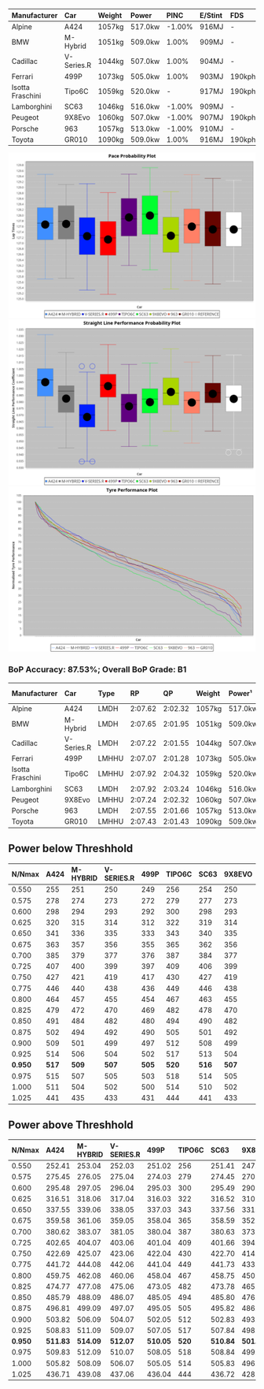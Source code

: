 | Manufacturer     | Car        | Weight | Power   | PINC    | E/Stint | FDS     |
|:-|:-|:-|:-|:-|:-|:-|
| Alpine           | A424       | 1057kg | 517.0kw | -1.00%  | 916MJ   |    -    |
| BMW              | M-Hybrid   | 1051kg | 509.0kw | 1.00%   | 909MJ   |    -    |
| Cadillac         | V-Series.R | 1044kg | 507.0kw | 1.00%   | 904MJ   |    -    |
| Ferrari          | 499P       | 1073kg | 505.0kw | 1.00%   | 903MJ   | 190kph  |
| Isotta Fraschini | Tipo6C     | 1059kg | 520.0kw |    -    | 917MJ   | 190kph  |
| Lamborghini      | SC63       | 1046kg | 516.0kw | -1.00%  | 909MJ   |    -    |
| Peugeot          | 9X8Evo     | 1060kg | 507.0kw | -1.00%  | 907MJ   | 190kph  |
| Porsche          | 963        | 1057kg | 513.0kw | -1.00%  | 910MJ   |    -    |
| Toyota           | GR010      | 1090kg | 509.0kw | 1.00%   | 916MJ   | 190kph  |

![PACECHART](./IMG/ACOMETHOD.png)
![STRAIGHTLINEPERFORMANCECHART](./IMG/ACOMETHOD_sp.png)
![TYREPERFORMANCECHART](./IMG/ACOMETHOD_tw.png)

### BoP Accuracy: 87.53%; Overall BoP Grade: B1
| Manufacturer     | Car        | Type  | RP      | QP      | Weight | Power¹  | Threshhold | PINC    | Power²   | E/Stint | AVG Vmax  | FDS     | RDLC | L/Stint | BOP-Grade | Model Accuracy | Model Points | Match%  | SimDiff |
|:-|:-|:-|:-|:-|:-|:-|:-|:-|:-|:-|:-|:-|:-|:-|:-|:-|:-|:-|:-|
| Alpine           | A424       | LMDH  | 2:07.62 | 2:02.32 | 1057kg | 517.0kw | 210.0kph   | -1.00%  | 511.80kw |  916MJ  | 308.09kph |    -    | 1.00 | 25      | +A2       | 100.00%        | 870          | 91.41%  | ±0.14s  |
| BMW              | M-Hybrid   | LMDH  | 2:07.65 | 2:01.95 | 1051kg | 509.0kw | 210.0kph   | 1.00%   | 514.10kw |  909MJ  | 306.35kph |    -    | 1.01 | 25      | ~A1       | 100.00%        | 1914         | 99.56%  | ±0.04s  |
| Cadillac         | V-Series.R | LMDH  | 2:07.22 | 2:01.55 | 1044kg | 507.0kw | 210.0kph   | 1.00%   | 512.10kw |  904MJ  | 303.82kph |    -    | 1.02 | 25      | -A2       | 98.03%         | 3773         | 92.08%  | ±0.88s  |
| Ferrari          | 499P       | LMHHU | 2:07.07 | 2:01.28 | 1073kg | 505.0kw | 210.0kph   | 1.00%   | 510.10kw |  903MJ  | 306.20kph | 190kph  | 1.02 | 25      | -B2       | 100.00%        | 4212         | 81.09%  | ±0.63s  |
| Isotta Fraschini | Tipo6C     | LMHHU | 2:07.92 | 2:04.32 | 1059kg | 520.0kw | 210.0kph   |    -    | 520.00kw |  917MJ  | 305.90kph | 190kph  | 1.05 | 25      | +E1       | 100.00%        | 105          | 56.18%  | ±0.46s  |
| Lamborghini      | SC63       | LMDH  | 2:07.92 | 2:03.24 | 1046kg | 516.0kw | 210.0kph   | -1.00%  | 510.80kw |  909MJ  | 306.05kph |    -    | 1.04 | 25      | +B1       | 100.00%        | 597          | 85.12%  | ±0.11s  |
| Peugeot          | 9X8Evo     | LMHHU | 2:07.24 | 2:02.32 | 1060kg | 507.0kw | 210.0kph   | -1.00%  | 501.90kw |  907MJ  | 305.70kph | 190kph  | 0.99 | 25      | +B2       | 100.00%        | 463          | 82.51%  | ±0.49s  |
| Porsche          | 963        | LMDH  | 2:07.55 | 2:01.66 | 1057kg | 513.0kw | 210.0kph   | -1.00%  | 507.90kw |  910MJ  | 305.24kph |    -    | 1.00 | 25      | ~A1       | 99.21%         | 10753        | 100.00% | ±0.35s  |
| Toyota           | GR010      | LMHHU | 2:07.43 | 2:01.43 | 1090kg | 509.0kw | 210.0kph   | 1.00%   | 514.10kw |  916MJ  | 304.59kph | 190kph  | 1.01 | 25      | ~A1       | 99.54%         | 3271         | 99.87%  | ±1.01s  |

## Power below Threshhold
| N/Nmax    | A424    | M-HYBRID | V-SERIES.R | 499P    | TIPO6C  | SC63    | 9X8EVO  | 963     | GR010   |
|:-|:-|:-|:-|:-|:-|:-|:-|:-|:-|
|  0.550    |  255    |  251     |  250       |  249    |  256    |  254    |  250    |  253    |  251    |
|  0.575    |  278    |  274     |  273       |  272    |  279    |  277    |  273    |  276    |  274    |
|  0.600    |  298    |  294     |  293       |  292    |  300    |  298    |  293    |  296    |  294    |
|  0.625    |  320    |  315     |  314       |  312    |  322    |  319    |  314    |  317    |  315    |
|  0.650    |  341    |  336     |  335       |  333    |  343    |  340    |  335    |  338    |  336    |
|  0.675    |  363    |  357     |  356       |  355    |  365    |  362    |  356    |  360    |  357    |
|  0.700    |  385    |  379     |  377       |  376    |  387    |  384    |  377    |  382    |  379    |
|  0.725    |  407    |  400     |  399       |  397    |  409    |  406    |  399    |  403    |  400    |
|  0.750    |  427    |  421     |  419       |  417    |  430    |  427    |  419    |  424    |  421    |
|  0.775    |  446    |  440     |  438       |  436    |  449    |  446    |  438    |  443    |  440    |
|  0.800    |  464    |  457     |  455       |  454    |  467    |  463    |  455    |  461    |  457    |
|  0.825    |  479    |  472     |  470       |  469    |  482    |  478    |  470    |  476    |  472    |
|  0.850    |  491    |  484     |  482       |  480    |  494    |  490    |  482    |  487    |  484    |
|  0.875    |  502    |  494     |  492       |  490    |  505    |  501    |  492    |  498    |  494    |
|  0.900    |  509    |  501     |  499       |  497    |  512    |  508    |  499    |  505    |  501    |
|  0.925    |  514    |  506     |  504       |  502    |  517    |  513    |  504    |  510    |  506    |
| **0.950** | **517** | **509**  | **507**    | **505** | **520** | **516** | **507** | **513** | **509** |
|  0.975    |  515    |  507     |  505       |  503    |  518    |  514    |  505    |  511    |  507    |
|  1.000    |  511    |  504     |  502       |  500    |  514    |  510    |  502    |  507    |  504    |
|  1.025    |  441    |  435     |  433       |  431    |  444    |  441    |  433    |  438    |  435    |

## Power above Threshhold
| N/Nmax    | A424       | M-HYBRID   | V-SERIES.R | 499P       | TIPO6C  | SC63       | 9X8EVO     | 963        | GR010      |
|:-|:-|:-|:-|:-|:-|:-|:-|:-|:-|
|  0.550    |  252.41    |  253.04    |  252.03    |  251.02    |  256    |  251.41    |  247.46    |  250.43    |  253.04    |
|  0.575    |  275.45    |  276.05    |  275.04    |  274.03    |  279    |  274.45    |  270.50    |  273.47    |  276.05    |
|  0.600    |  295.48    |  297.05    |  296.04    |  295.03    |  300    |  295.49    |  290.54    |  293.50    |  297.05    |
|  0.625    |  316.51    |  318.06    |  317.04    |  316.03    |  322    |  316.52    |  310.58    |  314.54    |  318.06    |
|  0.650    |  337.55    |  339.06    |  338.05    |  337.03    |  343    |  337.56    |  331.61    |  335.57    |  339.06    |
|  0.675    |  359.58    |  361.06    |  359.05    |  358.04    |  365    |  358.59    |  352.65    |  356.61    |  361.06    |
|  0.700    |  380.62    |  383.07    |  381.05    |  380.04    |  387    |  380.63    |  373.69    |  377.65    |  383.07    |
|  0.725    |  402.65    |  404.07    |  403.06    |  401.04    |  409    |  401.66    |  394.73    |  399.68    |  404.07    |
|  0.750    |  422.69    |  425.07    |  423.06    |  422.04    |  430    |  422.70    |  414.77    |  419.72    |  425.07    |
|  0.775    |  441.72    |  444.08    |  442.06    |  441.04    |  449    |  441.73    |  433.80    |  438.75    |  444.08    |
|  0.800    |  459.75    |  462.08    |  460.06    |  458.04    |  467    |  458.75    |  450.84    |  455.78    |  462.08    |
|  0.825    |  474.77    |  477.08    |  475.06    |  473.05    |  482    |  473.78    |  465.86    |  470.81    |  477.08    |
|  0.850    |  485.79    |  488.09    |  486.07    |  485.05    |  494    |  485.80    |  476.88    |  482.83    |  488.09    |
|  0.875    |  496.81    |  499.09    |  497.07    |  495.05    |  505    |  495.82    |  486.90    |  492.84    |  499.09    |
|  0.900    |  503.82    |  506.09    |  504.07    |  502.05    |  512    |  502.83    |  493.92    |  499.86    |  506.09    |
|  0.925    |  508.83    |  511.09    |  509.07    |  507.05    |  517    |  507.84    |  498.92    |  504.86    |  511.09    |
| **0.950** | **511.83** | **514.09** | **512.07** | **510.05** | **520** | **510.84** | **501.93** | **507.87** | **514.09** |
|  0.975    |  509.83    |  512.09    |  510.07    |  508.05    |  518    |  508.84    |  499.93    |  505.87    |  512.09    |
|  1.000    |  505.82    |  508.09    |  506.07    |  505.05    |  514    |  505.83    |  496.92    |  502.86    |  508.09    |
|  1.025    |  436.71    |  439.08    |  437.06    |  436.04    |  444    |  436.72    |  428.79    |  433.74    |  439.08    |
